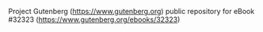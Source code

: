 Project Gutenberg (https://www.gutenberg.org) public repository for eBook #32323 (https://www.gutenberg.org/ebooks/32323)
